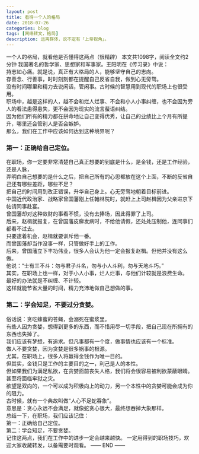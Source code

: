 ```yaml
---
layout: post
title: 看待一个人的格局
date: 2018-07-26
categories: blog
tags: [网络转文，格局]
description: 远离群体，说不定有「上帝视角」。
---
```

一个人的格局，就看他是否懂得这两点（很精辟）
本文共1098字，阅读全文约2分钟
我国著名的哲学家、思想家和军事家。王阳明在《传习录》中说：  
持志如心痛。就是说，真正有大格局的人，能够坚守自己的志向。  
存善念、行善事，时时刻刻都在提醒自己反省自我，做到心无旁骛。  
没有时间哪里和精力去说闲话，管闲事。古时候的智慧用到现代的职场上也很受用。  
职场中，越是这样的人，越不会和烂人烂事、不会和小人小事纠缠，也不会因为旁人的看法患得患失，更不会因为现实的流言蜚语纠结。  
因为他们所有的精力都在拼命地让自己变得优秀，让自己的业绩比上个月有所提升，哪里还会管别人是否会嫉妒。  
那么，我们在工作中应该如何达到这种境界呢？  
### 第一：正确给自己定位。
在职场，你一定要非常清楚自己真正想要的到底是什么，是金钱，还是工作经验，还是人脉，  
弄明白自己想要的是什么之后，把自己所有的心思都放在这个上面，不断的反省自己还有哪些差距，哪些不足？  
把自己的时间用到改正错误，升华自己身上。心无旁骛地朝着目标前进。  
中国近代政治家、战略家曾国藩刚上任翰林院时，就赶上上司赵楫因为父亲进京下帖请同事赴宴。  
曾国藩却对这种敛财的事看不惯，没有去捧场，因此得罪了上司。  
后来，赵楫就报复，在曾国藩皮癣发病时，不给他请假，还处处压制他，连同事们都看不过去。  
只要逮着机会，赵楫就要训斥他一番。  
而曾国藩却当作没事一样，只管做好手上的工作。  
后来，曾国藩立下丰功伟业，很多人会认为他一定会报复赵楫。但他并没有这么做。  
他说：“士有三不斗：勿与君子斗名，勿与小人斗利，勿与天地斗巧。”  
其实，在职场上也一样，对于小人小事，烂人烂事，与他们计较就是浪费生命。  
最好的办法就是不纠缠、不计较。  
这样就能节省大量的时间，精力充沛地做自己想做的事。  
### 第二：学会知足，不要过分贪婪。  
俗话说：贪吃蜂蜜的苍蝇，会溺死在蜜浆里。  
有些人因为贪婪，想得到更多的东西，而不惜用尽一切手段，把自己现在所拥有的东西也失掉了。  
我们应该有梦想，有追求。但凡事都有一个度，做事情也应该有一个标准。  
做人不要贪婪，因为贪婪是很多祸事的根源。  
尤其，在职场上，很多人将赢得金钱作为唯一目的。  
但其实，金钱只是工作的主要目的之一，利己是人的本性。  
但如果我们为满足私欲，在贪婪面前丧失人格，我们将会很容易被利欲蒙蔽眼睛。甚至将面临牢狱之灾。  
欲望是双向的，一个可以成为积极向上的动力，另一个本性中的贪婪可能会成为你的阻力。  
古时候，就有一个典故叫做“人心不足蛇吞象”。  
意思是：贪心永远不会满足，就像蛇贪心很大，最终想吞掉大象那样。  
总结一下，在职场，我们应该记住：  
第一：正确给自己定位。  
第二：学会知足，不要贪婪。  
记住这两点，我们在工作中的进步一定会越来越快。
一定用得到的职场技巧，欢迎大家收藏转发，以备需要时观看。
—— END ——
